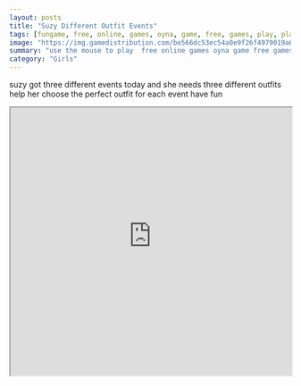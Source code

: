 ```yaml
---
layout: posts
title: "Suzy Different Outfit Events"
tags: [fungame, free, online, games, oyna, game, free, games, play, play, games]
image: "https://img.gamedistribution.com/be566dc53ec54a0e9f26f4979019a687-512x384.jpeg"
summary: "use the mouse to play  free online games oyna game free games play play games"
category: "Girls"
---
```


suzy got three different events today and she needs three different outfits help her choose the perfect outfit for each event have fun

<iframe width="100%" height="480px;" src="https://html5.gamedistribution.com/be566dc53ec54a0e9f26f4979019a687/"></iframe>
